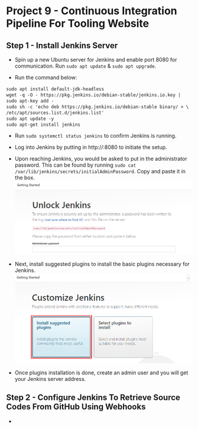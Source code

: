 # Project 9 - Continuous Integration Pipeline For Tooling Website

**Step 1 - Install Jenkins Server**
---

- Spin up a new Ubuntu server for Jenkins and enable port 8080 for communication. Run `sudo apt update` & `sudo apt upgrade`.

- Run the command below:
```
sudo apt install default-jdk-headless
wget -q -O - https://pkg.jenkins.io/debian-stable/jenkins.io.key | sudo apt-key add -
sudo sh -c 'echo deb https://pkg.jenkins.io/debian-stable binary/ > \
/etc/apt/sources.list.d/jenkins.list'
sudo apt update -y
sudo apt-get install jenkins
```

- Run `sudo systemctl status jenkins` to confirm Jenkins is running.

- Log into Jenkins by putting in http://<Jenkins-Server-Public-IP-Address-or-Public-DNS-Name>:8080 to initiate the setup.

- Upon reaching Jenkins, you would be asked to put in the administrator password. This can be found by running `sudo cat /var/lib/jenkins/secrets/initialAdminPassword`. Copy and paste it in the box.
![Jenkins Startpage](unlock_jenkins.png)

- Next, install suggested plugins to install the basic plugins necessary for Jenkins.
![Jenkins Plugins](jenkins_plugins.png)

- Once plugins installation is done, create an admin user and you will get your Jenkins server address.

**Step 2 - Configure Jenkins To Retrieve Source Codes From GitHub Using Webhooks**
---

- 